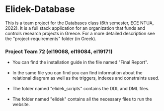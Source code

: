 # Elidek-Database

This is a team project for the Databases class (6th semester, ECE NTUA, 2022). It is a full stack application for an organization that funds and controls research projects in Greece. For a more detailed description see the "project-requirements" folder (in Greek).

<h3> Project Team 72 (el19068, el19084, el19171) </h3>

* You can find the installation guide in the file named "Final Report". <br></br>
* In the same file you can find you can find information about the relational diagram as well as the triggers, indexes and constraints used. <br></br>
* The folder named "elidek_scripts" contains the DDL and DML files. <br></br>
* The folder named "elidek" contains all the necessary files to run the website. <br></br>
